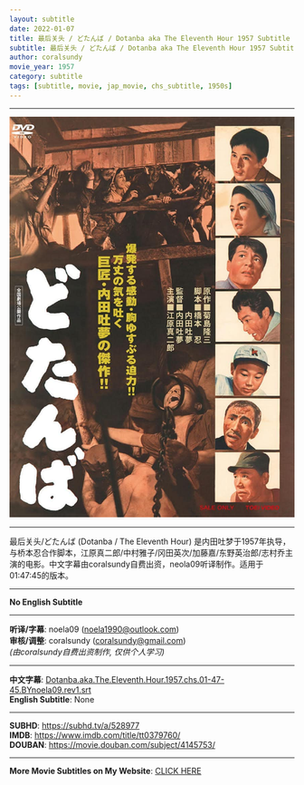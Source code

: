```yaml
---
layout: subtitle
date: 2022-01-07
title: 最后关头 / どたんば / Dotanba aka The Eleventh Hour 1957 Subtitle (Chinese)
subtitle: 最后关头 / どたんば / Dotanba aka The Eleventh Hour 1957 Subtitle (Chinese)
author: coralsundy
movie_year: 1957
category: subtitle
tags: [subtitle, movie, jap_movie, chs_subtitle, 1950s]
---
```


------

<img src="../assets/tt0379760.jpg" alt="tt0379760_cover_art" />

------

最后关头/どたんば (Dotanba / The Eleventh Hour) 是内田吐梦于1957年执导，与桥本忍合作脚本，江原真二郎/中村雅子/冈田英次/加藤嘉/东野英治郎/志村乔主演的电影。中文字幕由coralsundy自费出资，neola09听译制作。适用于01:47:45的版本。

------

**No English Subtitle**

------

**听译/字幕**: noela09 (noela1990@outlook.com)<br>
**审核/调整**: coralsundy (coralsundy@gmail.com)<br>
*(由coralsundy自费出资制作, 仅供个人学习)*

------

**中文字幕**: [Dotanba.aka.The.Eleventh.Hour.1957.chs.01-47-45.BYnoela09.rev1.srt](../subtitles/Dotanba.aka.The.Eleventh.Hour.1957.chs.01-47-45.BYnoela09.rev1.srt)<br>
**English Subtitle**: None

------

**SUBHD**: <https://subhd.tv/a/528977><br>
**IMDB**: <https://www.imdb.com/title/tt0379760/><br>
**DOUBAN**: <https://movie.douban.com/subject/4145753/>

------

**More Movie Subtitles on My Website**: <a href='{% post_url 2021-01-10-subtitles-summary-list %}'>CLICK HERE</a>



